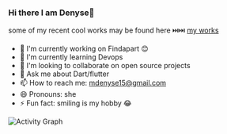 ### Hi there I am Denyse👋
some of my recent cool works may be found here ⏭️⏭️ [my works](https://docs.google.com/document/d/1dOxgr1mChNzNptamp3KEAUrWL89QxvQ5Qj6eormEHPs/edit)
- 🔭 I'm currently working on Findapart 😊
- 🌱 I'm currently learning Devops
- 👯 I'm looking to collaborate on open source projects
- 💬 Ask me about Dart/flutter
- 📫 How to reach me: mdenyse15@gmail.com
- 😄 Pronouns: she
- ⚡ Fun fact: smiling is my hobby 😂

![Activity Graph](https://activity-graph.herokuapp.com/graph?username=dmutoni&theme=github&hide_border=true&bg_color=0d1117&area_color=1f6fea&line=38d252&point=1f6fea&color=fefefe)
